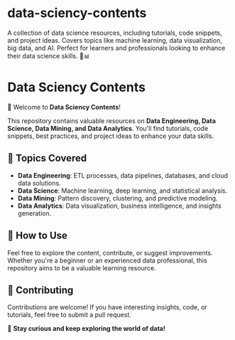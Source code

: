# data-sciency-contents
A collection of data science resources, including tutorials, code snippets, and project ideas. Covers topics like machine learning, data visualization, big data, and AI. Perfect for learners and professionals looking to enhance their data science skills. 🚀📊

# Data Sciency Contents  

🚀 Welcome to **Data Sciency Contents**!  

This repository contains valuable resources on **Data Engineering, Data Science, Data Mining, and Data Analytics**. You'll find tutorials, code snippets, best practices, and project ideas to enhance your data skills.  

## 📌 Topics Covered  
- **Data Engineering**: ETL processes, data pipelines, databases, and cloud data solutions.  
- **Data Science**: Machine learning, deep learning, and statistical analysis.  
- **Data Mining**: Pattern discovery, clustering, and predictive modeling.  
- **Data Analytics**: Data visualization, business intelligence, and insights generation.  

## 📂 How to Use  
Feel free to explore the content, contribute, or suggest improvements. Whether you're a beginner or an experienced data professional, this repository aims to be a valuable learning resource.  

## 🤝 Contributing  
Contributions are welcome! If you have interesting insights, code, or tutorials, feel free to submit a pull request.  

📢 **Stay curious and keep exploring the world of data!**  


